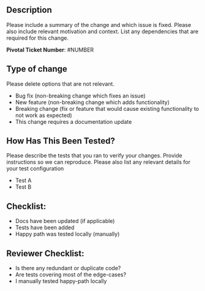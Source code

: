## Description

Please include a summary of the change and which issue is fixed. Please also include relevant motivation and context. List any dependencies that are required for this change.

**Pivotal Ticket Number**: #NUMBER

## Type of change

Please delete options that are not relevant.

-   Bug fix (non-breaking change which fixes an issue)
-   New feature (non-breaking change which adds functionality)
-   Breaking change (fix or feature that would cause existing functionality to not work as expected)
-   This change requires a documentation update

## How Has This Been Tested?

Please describe the tests that you ran to verify your changes. Provide instructions so we can reproduce. Please also list any relevant details for your test configuration

-   Test A
-   Test B

## Checklist:

-   Docs have been updated (if applicable)
-   Tests have been added
-   Happy path was tested locally (manually)

## Reviewer Checklist:

-   Is there any redundant or duplicate code?
-   Are tests covering most of the edge-cases?
-   I manually tested happy-path locally
